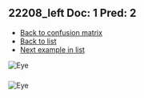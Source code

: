 ## 22208_left Doc: 1 Pred: 2
- [Back to confusion matrix](https://github.com/juliandewit/kaggle_retinopathy/blob/master/matrix.md)
- [Back to list](https://github.com/juliandewit/kaggle_retinopathy/blob/master/lists/12/list.md)
- [Next example in list](https://github.com/juliandewit/kaggle_retinopathy/blob/master/lists/12/22/22332_left.md)

![Eye](https://retinopaty.blob.core.windows.net/size1024/22208_left_1.jpeg)

### 

![Eye]()
